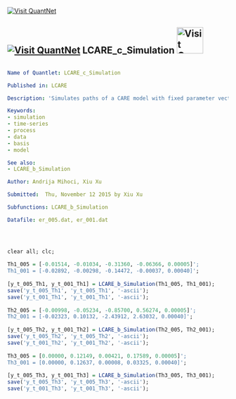 
[<img src="https://github.com/QuantLet/Styleguide-and-Validation-procedure/blob/master/pictures/banner.png" alt="Visit QuantNet">](http://quantlet.de/index.php?p=info)

## [<img src="https://github.com/QuantLet/Styleguide-and-Validation-procedure/blob/master/pictures/qloqo.png" alt="Visit QuantNet">](http://quantlet.de/) **LCARE_c_Simulation** [<img src="https://github.com/QuantLet/Styleguide-and-Validation-procedure/blob/master/pictures/QN2.png" width="60" alt="Visit QuantNet 2.0">](http://quantlet.de/d3/ia)


```yaml

Name of Quantlet: LCARE_c_Simulation

Published in: LCARE

Description: 'Simulates paths of a CARE model with fixed parameter vector.'

Keywords:
- simulation
- time-series
- process
- data
- basis
- model   

See also: 
- LCARE_b_Simulation

Author: Andrija Mihoci, Xiu Xu

Submitted:  Thu, November 12 2015 by Xiu Xu

Subfunctions: LCARE_b_Simulation

Datafile: er_005.dat, er_001.dat

```




```R


 
clear all; clc;
 
Th1_005 = [-0.01514, -0.01034, -0.31360, -0.06366, 0.00005]';
Th1_001 = [-0.02892, -0.00298, -0.14472, -0.00037, 0.00040]';
 
[y_t_005_Th1, y_t_001_Th1] = LCARE_b_Simulation(Th1_005, Th1_001);
save('y_t_005_Th1', 'y_t_005_Th1', '-ascii');
save('y_t_001_Th1', 'y_t_001_Th1', '-ascii');
 
Th2_005 = [-0.00998, -0.05234, -0.85700, 0.56274, 0.00005]';
Th2_001 = [-0.02323, 0.10132, -2.43912, 2.63032, 0.00040]';
 
[y_t_005_Th2, y_t_001_Th2] = LCARE_b_Simulation(Th2_005, Th2_001);
save('y_t_005_Th2', 'y_t_005_Th2', '-ascii');
save('y_t_001_Th2', 'y_t_001_Th2', '-ascii');
 
Th3_005 = [0.00000, 0.12149, 0.00421, 0.17589, 0.00005]';
Th3_001 = [0.00000, 0.12637, 0.00008, 0.03325, 0.00040]';
 
[y_t_005_Th3, y_t_001_Th3] = LCARE_b_Simulation(Th3_005, Th3_001);
save('y_t_005_Th3', 'y_t_005_Th3', '-ascii');
save('y_t_001_Th3', 'y_t_001_Th3', '-ascii');
 

